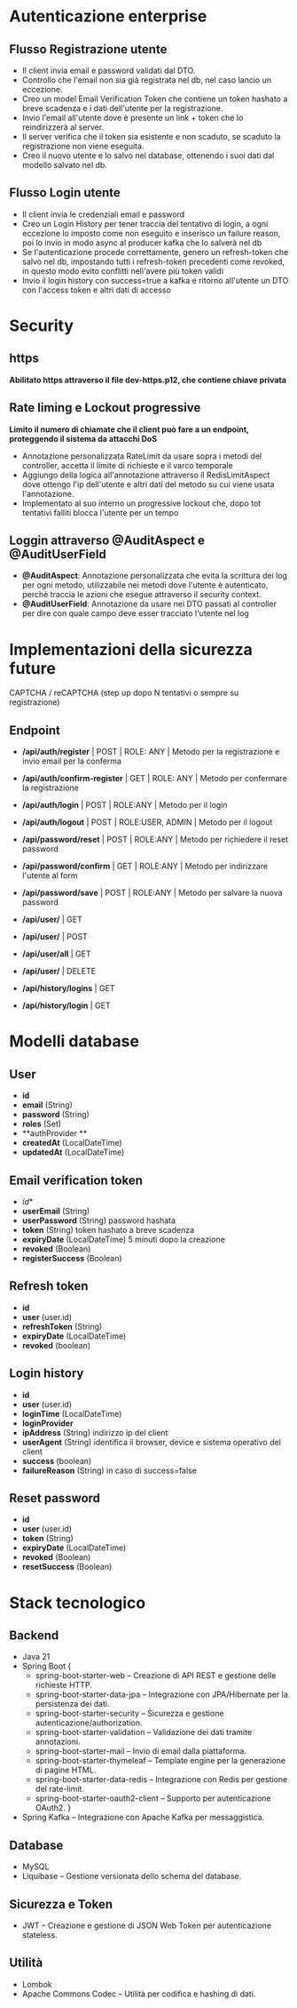 # Autenticazione enterprise

## Flusso Registrazione utente
-  Il client invia email e password validati dal DTO.
-  Controllo che l'email non sia già registrata nel db, nel caso lancio un eccezione.
-  Creo un model Email Verification Token che contiene un token hashato a breve scadenza e i dati dell'utente per la registrazione.
-  Invio l'email all'utente dove è presente un link + token che lo reindirizzerà al server.
-  Il server verifica che il token sia esistente e non scaduto, se scaduto la registrazione non viene eseguita.
-  Creo il nuovo utente e lo salvo nel database, ottenendo i suoi dati dal modello salvato nel db.

## Flusso Login utente
- Il client invia le credenziali email e password
- Creo un Login History per tener traccia del tentativo di login, a ogni eccezione lo imposto come non eseguito e 
  inserisco un failure reason, poi lo invio in modo async al producer kafka che lo salverà nel db
- Se l'autenticazione procede correttamente, genero un refresh-token che salvo nel db, impostando tutti i refresh-token precedenti come revoked,
  in questo modo evito conflitti nell'avere più token validi
- Invio il login history con success=true a kafka e ritorno all'utente un DTO con l'access token e altri dati di accesso


# Security 

## https
**Abilitato https attraverso il file dev-https.p12, che contiene chiave privata**

## Rate liming e Lockout progressive
**Limito il numero di chiamate che il client può fare a un endpoint, proteggendo il sistema da attacchi DoS**
- Annotazione personalizzata RateLimit da usare sopra i metodi del controller, accetta il limite di richieste e il varco temporale
- Aggiungo della logica all'annotazione attraverso il RedisLimitAspect dove ottengo l'ip dell'utente e altri dati del metodo su cui 
    viene usata l'annotazione.
- Implementato al suo interno un progressive lockout che, dopo tot tentativi falliti blocca l'utente per un tempo

## Loggin attraverso @AuditAspect e @AuditUserField
- **@AuditAspect**: Annotazione personalizzata che evita la scrittura dei log per ogni metodo, utilizzabile nei metodi dove l'utente è autenticato,
                      perchè traccia le azioni che esegue attraverso il security context.
- **@AuditUserField**: Annotazione da usare nei DTO passati al controller per dire con quale campo deve esser tracciato l'utente nel log


# Implementazioni della sicurezza future
CAPTCHA / reCAPTCHA (step up dopo N tentativi o sempre su registrazione)

## Endpoint

- **/api/auth/register** | POST | ROLE: ANY | Metodo per la registrazione e invio email per la conferma
- **/api/auth/confirm-register** | GET | ROLE: ANY | Metodo per confermare la registrazione
- **/api/auth/login** | POST | ROLE:ANY | Metodo per il login
- **/api/auth/logout** | POST | ROLE:USER, ADMIN | Metodo per il logout

- **/api/password/reset** | POST | ROLE:ANY | Metodo per richiedere il reset password
- **/api/password/confirm** | GET | ROLE:ANY | Metodo per indirizzare l'utente al form 
- **/api/password/save** | POST | ROLE:ANY | Metodo per salvare la nuova password

- **/api/user/** | GET
- **/api/user/** | POST
- **/api/user/all** | GET
- **/api/user/** | DELETE

- **/api/history/logins** | GET
- **/api/history/login** | GET

# Modelli database

## User
- **id**
- **email** (String)
- **password** (String)
- **roles** (Set)
- **authProvider **
- **createdAt** (LocalDateTime)
- **updatedAt** (LocalDateTime)

## Email verification token
- *id**
- **userEmail** (String) 
- **userPassword** (String) password hashata 
- **token** (String) token hashato a breve scadenza
- **expiryDate** (LocalDateTime) 5 minuti dopo la creazione
- **revoked** (Boolean) 
- **registerSuccess** (Boolean) 

## Refresh token
- **id**
- **user** (user.id)
- **refreshToken** (String)
- **expiryDate** (LocalDateTime)
- **revoked** (boolean)

## Login history
- **id**
- **user** (user.id)
- **loginTime** (LocalDateTime)
- **loginProvider**
- **ipAddress** (String) indirizzo ip del client
- **userAgent** (String) identifica il browser, device e sistema operativo del client
- **success** (boolean)
- **failureReason** (String) in caso di success=false

## Reset password
- **id**
- **user** (user.id)
- **token** (String)
- **expiryDate** (LocalDateTime)
- **revoked** (Boolean)
- **resetSuccess** (Boolean)

# Stack tecnologico

## Backend
- Java 21
- Spring Boot {
    - spring-boot-starter-web – Creazione di API REST e gestione delle richieste HTTP.
    - spring-boot-starter-data-jpa – Integrazione con JPA/Hibernate per la persistenza dei dati.
    - spring-boot-starter-security – Sicurezza e gestione autenticazione/authorization.
    - spring-boot-starter-validation – Validazione dei dati tramite annotazioni.
    - spring-boot-starter-mail – Invio di email dalla piattaforma.
    - spring-boot-starter-thymeleaf – Template engine per la generazione di pagine HTML.
    - spring-boot-starter-data-redis – Integrazione con Redis per gestione del rate-limit.
    - spring-boot-starter-oauth2-client – Supporto per autenticazione OAuth2.
}
- Spring Kafka – Integrazione con Apache Kafka per messaggistica.

## Database
- MySQL
- Liquibase – Gestione versionata dello schema del database.

## Sicurezza e Token
- JWT – Creazione e gestione di JSON Web Token per autenticazione stateless.

## Utilità
- Lombok 
- Apache Commons Codec – Utilità per codifica e hashing di dati.